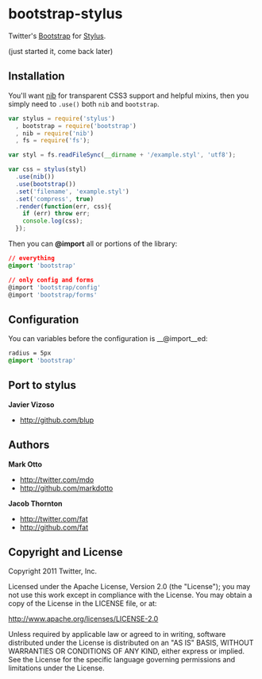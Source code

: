 
# bootstrap-stylus

  Twitter's [Bootstrap](https://github.com/twitter/bootstrap) for [Stylus](https://github.com/learnboost/stylus).
  
  (just started it, come back later)

## Installation

 You'll want [nib](https://github.com/visionmedia/nib) for transparent CSS3 support and helpful mixins, then you simply need to `.use()` both `nib` and `bootstrap`.

```js
var stylus = require('stylus')
  , bootstrap = require('bootstrap')
  , nib = require('nib')
  , fs = require('fs');

var styl = fs.readFileSync(__dirname + '/example.styl', 'utf8');

var css = stylus(styl)
  .use(nib())
  .use(bootstrap())
  .set('filename', 'example.styl')
  .set('compress', true)
  .render(function(err, css){
    if (err) throw err;
    console.log(css);
  });
```

Then you can __@import__ all or portions of the library:

```css
// everything
@import 'bootstrap'

// only config and forms
@import 'bootstrap/config'
@import 'bootstrap/forms'
```

## Configuration

You can variables before the configuration is __@import__ed:

```css
radius = 5px
@import 'bootstrap'
```


Port to stylus
--------------

**Javier Vizoso**

+ http://github.com/blup


Authors
-------

**Mark Otto**

+ http://twitter.com/mdo
+ http://github.com/markdotto

**Jacob Thornton**

+ http://twitter.com/fat
+ http://github.com/fat


Copyright and License
---------------------

Copyright 2011 Twitter, Inc.

Licensed under the Apache License, Version 2.0 (the "License");
you may not use this work except in compliance with the License.
You may obtain a copy of the License in the LICENSE file, or at:

   http://www.apache.org/licenses/LICENSE-2.0

Unless required by applicable law or agreed to in writing, software
distributed under the License is distributed on an "AS IS" BASIS,
WITHOUT WARRANTIES OR CONDITIONS OF ANY KIND, either express or implied.
See the License for the specific language governing permissions and
limitations under the License.
